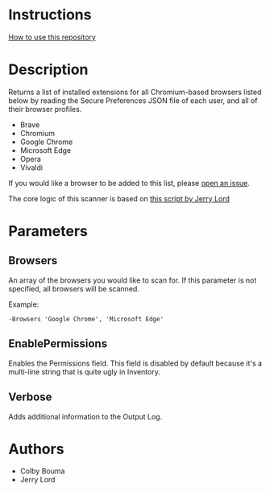 # Instructions
[How to use this repository](../../README.md)

# Description
Returns a list of installed extensions for all Chromium-based browsers listed below by reading the Secure Preferences JSON file of each user, and all of their browser profiles.

- Brave
- Chromium
- Google Chrome
- Microsoft Edge
- Opera
- Vivaldi

If you would like a browser to be added to this list, please [open an issue](https://github.com/pdq/PowerShell-Scanners/issues/new).

The core logic of this scanner is based on [this script by Jerry Lord](https://help.pdq.com/hc/en-us/community/posts/360050592031-chrome-extension-inventory)

# Parameters
## Browsers
An array of the browsers you would like to scan for. If this parameter is not specified, all browsers will be scanned.

Example:

`-Browsers 'Google Chrome', 'Microsoft Edge'`

## EnablePermissions
Enables the Permissions field. This field is disabled by default because it's a multi-line string that is quite ugly in Inventory.

## Verbose
Adds additional information to the Output Log.

# Authors
* Colby Bouma
* Jerry Lord